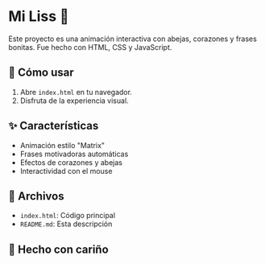 # Mi Liss 💖

Este proyecto es una animación interactiva con abejas, corazones y frases bonitas. Fue hecho con HTML, CSS y JavaScript.

## 🚀 Cómo usar

1. Abre `index.html` en tu navegador.
2. Disfruta de la experiencia visual.

## ✨ Características

- Animación estilo "Matrix"
- Frases motivadoras automáticas
- Efectos de corazones y abejas
- Interactividad con el mouse

## 📁 Archivos

- `index.html`: Código principal
- `README.md`: Esta descripción

## 🧡 Hecho con cariño